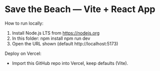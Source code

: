 # Save the Beach — Vite + React App
How to run locally:
1) Install Node.js LTS from https://nodejs.org
2) In this folder:
   npm install
   npm run dev
3) Open the URL shown (default http://localhost:5173)

Deploy on Vercel:
- Import this GitHub repo into Vercel, keep defaults (Vite).
